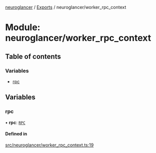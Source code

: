 [neuroglancer](../README.md) / [Exports](../modules.md) / neuroglancer/worker\_rpc\_context

# Module: neuroglancer/worker\_rpc\_context

## Table of contents

### Variables

- [rpc](neuroglancer_worker_rpc_context.md#rpc)

## Variables

### rpc

• **rpc**: [`RPC`](../classes/neuroglancer_worker_rpc.RPC.md)

#### Defined in

[src/neuroglancer/worker_rpc_context.ts:19](https://github.com/ActiveBrainAtlas2/neuroglancer/blob/034b457d/src/neuroglancer/worker_rpc_context.ts#L19)
